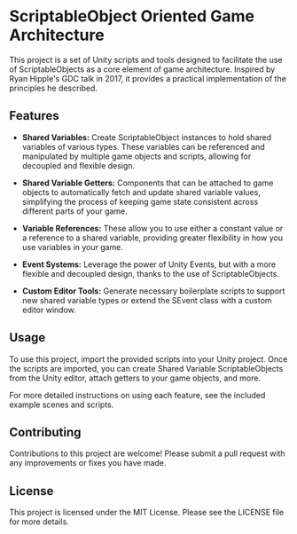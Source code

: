 # ScriptableObject Oriented Game Architecture

This project is a set of Unity scripts and tools designed to facilitate the use of ScriptableObjects as a core element of game architecture. Inspired by Ryan Hipple's GDC talk in 2017, it provides a practical implementation of the principles he described.

## Features

- **Shared Variables:** Create ScriptableObject instances to hold shared variables of various types. These variables can be referenced and manipulated by multiple game objects and scripts, allowing for decoupled and flexible design.

- **Shared Variable Getters:** Components that can be attached to game objects to automatically fetch and update shared variable values, simplifying the process of keeping game state consistent across different parts of your game.

- **Variable References:** These allow you to use either a constant value or a reference to a shared variable, providing greater flexibility in how you use variables in your game.

- **Event Systems:** Leverage the power of Unity Events, but with a more flexible and decoupled design, thanks to the use of ScriptableObjects.

- **Custom Editor Tools:** Generate necessary boilerplate scripts to support new shared variable types or extend the SEvent class with a custom editor window.

## Usage

To use this project, import the provided scripts into your Unity project. Once the scripts are imported, you can create Shared Variable ScriptableObjects from the Unity editor, attach getters to your game objects, and more.

For more detailed instructions on using each feature, see the included example scenes and scripts.

## Contributing

Contributions to this project are welcome! Please submit a pull request with any improvements or fixes you have made.

## License

This project is licensed under the MIT License. Please see the LICENSE file for more details.

